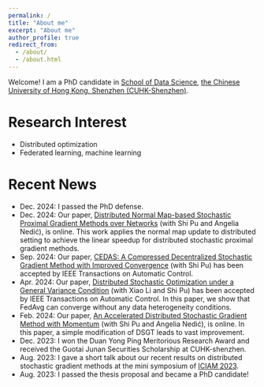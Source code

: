 ```yaml
---
permalink: /
title: "About me"
excerpt: "About me"
author_profile: true
redirect_from: 
  - /about/
  - /about.html
---
```


Welcome! I am a PhD candidate in
[School of Data Science](https://sds.cuhk.edu.cn), 
[the Chinese University of Hong Kong, Shenzhen (CUHK-Shenzhen)](https://www.cuhk.edu.cn/en). 



Research Interest
===
+ Distributed optimization
+ Federated learning, machine learning

Recent News
===
+ Dec. 2024: I passed the PhD defense.
+ Dec. 2024: Our paper, [Distributed Normal Map-based Stochastic Proximal Gradient Methods over Networks](https://arxiv.org/abs/2412.13054) (with Shi Pu and Angelia Nedić), is online. This work applies the normal map update to distributed setting to achieve the linear speedup for distributed stochastic proximal gradient methods.
+ Sep. 2024: Our paper, [CEDAS: A Compressed Decentralized Stochastic Gradient Method with Improved Convergence](https://arxiv.org/abs/2301.05872) (with Shi Pu) has been accepted by IEEE Transactions on Automatic Control.
+ Apr. 2024: Our paper, [Distributed Stochastic Optimization under a General Variance Condition](https://ieeexplore.ieee.org/abstract/document/10508084/) (with Xiao Li and Shi Pu) has been accepted by IEEE Transactions on Automatic Control. In this paper, we show that FedAvg can converge without any data heterogeneity conditions. 
+ Feb. 2024: Our paper, [An Accelerated Distributed Stochastic Gradient Method with Momentum](https://arxiv.org/abs/2402.09714) (with Shi Pu and Angelia Nedić), is online. In this paper, a simple modification of DSGT leads to vast improvement.
+ Dec. 2023: I won the Duan Yong Ping Meritorious Research Award and received the Guotai Junan Securities Scholarship at CUHK-shenzhen.
+ Aug. 2023: I gave a short talk about our recent results on distributed stochastic gradient methods at the mini symposium of [ICIAM 2023](https://iciam2023.org/). 
+ Aug. 2023: I passed the thesis proposal and became a PhD candidate!
